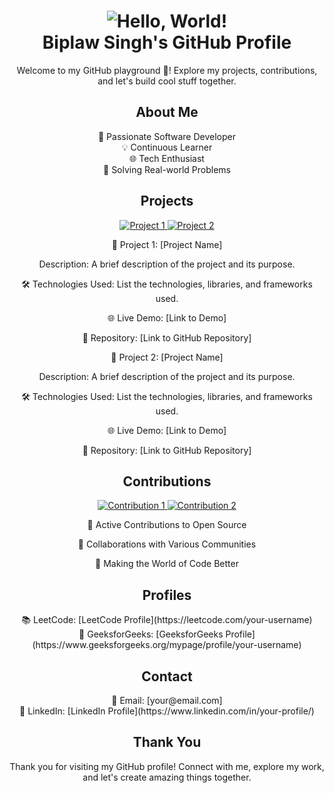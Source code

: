 <h1 align="center">
  <img src="https://github.com/BiplawSingh/BiplawSingh/raw/master/assets/github.gif" alt="Hello, World!">
  <br>
  Biplaw Singh's GitHub Profile
  <br>
</h1>

<p align="center">
  Welcome to my GitHub playground 🚀! Explore my projects, contributions, and let's build cool stuff together.
</p>

<h2 align="center">About Me</h2>

<p align="center">
  🌟 Passionate Software Developer<br>
  💡 Continuous Learner<br>
  🌐 Tech Enthusiast<br>
  🚀 Solving Real-world Problems
</p>

<h2 align="center">Projects</h2>

<div align="center">
  <a href="#">
    <img src="https://github.com/BiplawSingh/BiplawSingh/raw/master/assets/project1.png" alt="Project 1">
  </a>
  <a href="#">
    <img src="https://github.com/BiplawSingh/BiplawSingh/raw/master/assets/project2.png" alt="Project 2">
  </a>
</div>

<div align="center">
  <p>🚧 Project 1: [Project Name]</p>
  <p>Description: A brief description of the project and its purpose.</p>
  <p>🛠️ Technologies Used: List the technologies, libraries, and frameworks used.</p>
  <p>🌐 Live Demo: [Link to Demo]</p>
  <p>🔗 Repository: [Link to GitHub Repository]</p>
</div>

<div align="center">
  <p>🚧 Project 2: [Project Name]</p>
  <p>Description: A brief description of the project and its purpose.</p>
  <p>🛠️ Technologies Used: List the technologies, libraries, and frameworks used.</p>
  <p>🌐 Live Demo: [Link to Demo]</p>
  <p>🔗 Repository: [Link to GitHub Repository]</p>
</div>

<h2 align="center">Contributions</h2>

<div align="center">
  <a href="#">
    <img src="https://github.com/BiplawSingh/BiplawSingh/raw/master/assets/contribution1.png" alt="Contribution 1">
  </a>
  <a href="#">
    <img src="https://github.com/BiplawSingh/BiplawSingh/raw/master/assets/contribution2.png" alt="Contribution 2">
  </a>
</div>

<div align="center">
  <p>🌟 Active Contributions to Open Source</p>
  <p>🤝 Collaborations with Various Communities</p>
  <p>🚀 Making the World of Code Better</p>
</div>

<h2 align="center">Profiles</h2>

<p align="center">
  📚 LeetCode: [LeetCode Profile](https://leetcode.com/your-username)<br>
  🧠 GeeksforGeeks: [GeeksforGeeks Profile](https://www.geeksforgeeks.org/mypage/profile/your-username)<br>
</p>

<h2 align="center">Contact</h2>

<p align="center">
  📧 Email: [your@email.com]<br>
  👥 LinkedIn: [LinkedIn Profile](https://www.linkedin.com/in/your-profile/)<br>
</p>

<h2 align="center">Thank You</h2>

<p align="center">
  Thank you for visiting my GitHub profile! Connect with me, explore my work, and let's create amazing things together.
</p>
